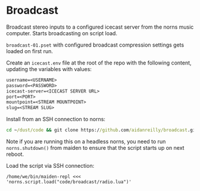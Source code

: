 # Broadcast

Broadcast stereo inputs to a configured icecast server from the norns music computer. Starts broadcasting on script load.

`broadcast-01.pset` with configured broadcast compression settings gets loaded on first run.

Create an `icecast.env` file at the root of the repo with the following content, updating the variables with values:

```txt
username=<USERNAME>
password=<PASSWORD>
icecast-server=<ICECAST SERVER URL>
port=<PORT>
mountpoint=<STREAM MOUNTPOINT>
slug=<STREAM SLUG>
```

Install from an SSH connection to norns:

```cmd
cd ~/dust/code && git clone https://github.com/aidanreilly/broadcast.git
```

Note if you are running this on a headless norns, you need to run `norns.shutdown()` from maiden to ensure that the script starts up on next reboot.

Load the script via SSH connection:

```
/home/we/bin/maiden-repl <<< 'norns.script.load("code/broadcast/radio.lua")'
```
